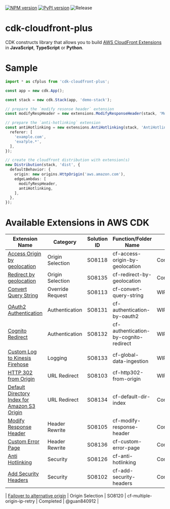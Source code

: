 [![NPM version](https://badge.fury.io/js/cdk-cloudfront-plus.svg)](https://badge.fury.io/js/cdk-cloudfront-plus)
[![PyPI version](https://badge.fury.io/py/cdk-cloudfront-plus.svg)](https://badge.fury.io/py/cdk-cloudfront-plus)
![Release](https://github.com/pahud/cdk-cloudfront-plus/workflows/Release/badge.svg?branch=main)

# cdk-cloudfront-plus

CDK constructs library that allows you to build [AWS CloudFront Extensions](https://github.com/awslabs/aws-cloudfront-extensions) in **JavaScript**, **TypeScript** or **Python**.


# Sample


```ts
import * as cfplus from 'cdk-cloudfront-plus';

const app = new cdk.App();

const stack = new cdk.Stack(app, 'demo-stack');

// prepare the `modify resonse header` extension
const modifyRespHeader = new extensions.ModifyResponseHeader(stack, 'ModifyResp');

// prepare the `anti-hotlinking` extension
const antiHotlinking = new extensions.AntiHotlinking(stack, 'AntiHotlink', {
  referer: [
    'example.com',
    'exa?ple.*',
  ],
});

// create the cloudfront distribution with extension(s)
new Distribution(stack, 'dist', {
  defaultBehavior: {
    origin: new origins.HttpOrigin('aws.amazon.com'),
    edgeLambdas: [
      modifyRespHeader,
      antiHotlinking,
    ],
  },
});

```


# Available Extensions in AWS CDK


| Extension Name | Category   | Solution ID   | Function/Folder Name   | Status | Contributor | 
| -------------- | ---------- | ------------- | --------------------------------------- | ---| --- |
| [Access Origin by geolocation](https://github.com/pahud/cdk-cloudfront-plus/issues/41) | Origin Selection    | SO8118 | cf-access-origin-by-geolocation        | Completed | @pahud |
| [Redirect by geolocation](https://github.com/pahud/cdk-cloudfront-plus/issues/11) | Origin Selection    | SO8135 | cf-redirect-by-geolocation        | Completed | @minche-tsai |
| [Convert Query String](https://github.com/pahud/cdk-cloudfront-plus/issues/23) |  Override Request   | SO8113 | cf-convert-query-string        | WIP(ScottHsieh) | - |
| [OAuth2 Authentication](https://github.com/pahud/cdk-cloudfront-plus/issues/17) |  Authentication   | SO8131 | cf-authentication-by-oauth2        | WIP(Ernest) | - |
| [Cognito Redirect](https://github.com/pahud/cdk-cloudfront-plus/issues/16) |  Authentication   | SO8132 | cf-authentication-by-cognito-redirect        | WIP(BabooPan) | - |
| [Custom Log to Kinesis Firehose](https://github.com/pahud/cdk-cloudfront-plus/issues/14) |  Logging   | SO8133 | cf-global-data-ingestion        | WIP(Titan) | - |
| [HTTP 302 from Origin](https://github.com/pahud/cdk-cloudfront-plus/issues/12) |  URL Redirect   | SO8103 | cf-http302-from-origin     | WIP(Rico) | - |
| [Default Directory Index for Amazon S3 Origin](https://github.com/pahud/cdk-cloudfront-plus/issues/9) |  URL Redirect   | SO8134 | cf-default-dir-index     | Completed | @guan840912 |
| [Modify Response Header](https://github.com/awslabs/aws-cloudfront-extensions/tree/main/edge/nodejs/modify-response-header) |  Header Rewrite   | SO8105 | cf-modify-response-header     | Completed | @pahud |
| [Custom Error Page](https://github.com/pahud/cdk-cloudfront-plus/pull/46)|  Header Rewrite   | SO8136 | cf-custom-error-page  | Completed | @BabooPan |
| [Anti Hotlinking](https://github.com/awslabs/aws-cloudfront-extensions/tree/main/edge/nodejs/anti-hotlinking) |  Security   | SO8126 | cf-anti-hotlinking     | Completed | @pahud |
| [Add Security Headers](https://github.com/awslabs/aws-cloudfront-extensions/tree/main/edge/nodejs/add-security-headers) |  Security   | SO8102 | cf-add-security-headers     | Completed | @pahud |

| [Failover to alternative origin](https://github.com/awslabs/aws-cloudfront-extensions/tree/main/edge/nodejs/multiple-origin-IP-retry) |  Origin Selection   | SO8120 | cf-multiple-origin-ip-retry    | Completed | @guan840912 |
